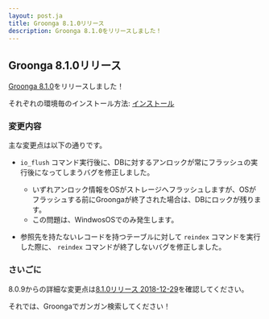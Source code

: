 ```yaml
---
layout: post.ja
title: Groonga 8.1.0リリース
description: Groonga 8.1.0をリリースしました！
---
```


## Groonga 8.1.0リリース

[Groonga 8.1.0](/ja/docs/news.html#release-8-1-0)をリリースしました！

それぞれの環境毎のインストール方法: [インストール](/ja/docs/install.html)

### 変更内容

主な変更点は以下の通りです。

* `io_flush` コマンド実行後に、DBに対するアンロックが常にフラッシュの実行後になってしまうバグを修正しました。
  * いずれアンロック情報をOSがストレージへフラッシュしますが、OSがフラッシュする前にGroongaが終了された場合は、DBにロックが残ります。
  * この問題は、WindwosOSでのみ発生します。

* 参照先を持たないレコードを持つテーブルに対して `reindex` コマンドを実行した際に、 `reindex` コマンドが終了しないバグを修正しました。

### さいごに

8.0.9からの詳細な変更点は[8.1.0リリース 2018-12-29](/ja/docs/news.html#release-8-1-0)を確認してください。

それでは、Groongaでガンガン検索してください！
